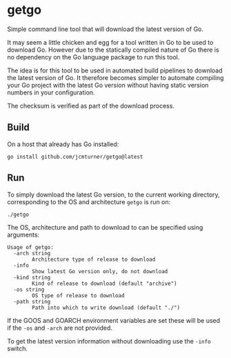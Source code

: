 # getgo

Simple command line tool that will download the latest version of Go.

It may seem a little chicken and egg for a tool written in Go to be used to download Go.
However due to the statically compiled nature of Go there is no dependency on the Go language package to run this tool.

The idea is for this tool to be used in automated build pipelines to download the latest version of Go.
It therefore becomes simpler to automate compiling your Go project with the latest Go version without having static version numbers in your configuration.

The checksum is verified as part of the download process.

## Build
On a host that already has Go installed:

```
go install github.com/jcmturner/getgo@latest
```

## Run
To simply download the latest Go version, to the current working directory, corresponding to the OS and architecture ```getgo``` is run on:

```
./getgo
```

The OS, architecture and path to download to can be specified using arguments:

```
Usage of getgo:
  -arch string
    	Architecture type of release to download
  -info
    	Show latest Go version only, do not download
  -kind string
    	Kind of release to download (default "archive")
  -os string
    	OS type of release to download
  -path string
    	Path into which to write download (default "./")
```
If the GOOS and GOARCH environment variables are set these will be used if the ```-os``` and ```-arch``` are not provided.

To get the latest version information without downloading use the ```-info``` switch.
